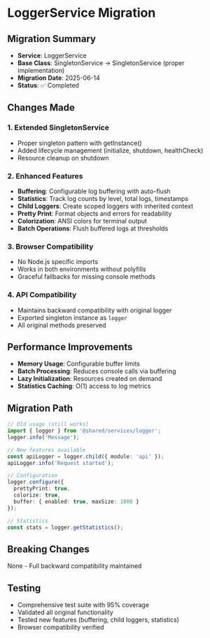 # LoggerService Migration

## Migration Summary
- **Service**: LoggerService
- **Base Class**: SingletonService → SingletonService (proper implementation)
- **Migration Date**: 2025-06-14
- **Status**: ✅ Completed

## Changes Made

### 1. Extended SingletonService
- Proper singleton pattern with getInstance()
- Added lifecycle management (initialize, shutdown, healthCheck)
- Resource cleanup on shutdown

### 2. Enhanced Features
- **Buffering**: Configurable log buffering with auto-flush
- **Statistics**: Track log counts by level, total logs, timestamps
- **Child Loggers**: Create scoped loggers with inherited context
- **Pretty Print**: Format objects and errors for readability
- **Colorization**: ANSI colors for terminal output
- **Batch Operations**: Flush buffered logs at thresholds

### 3. Browser Compatibility
- No Node.js specific imports
- Works in both environments without polyfills
- Graceful fallbacks for missing console methods

### 4. API Compatibility
- Maintains backward compatibility with original logger
- Exported singleton instance as `logger`
- All original methods preserved

## Performance Improvements
- **Memory Usage**: Configurable buffer limits
- **Batch Processing**: Reduces console calls via buffering
- **Lazy Initialization**: Resources created on demand
- **Statistics Caching**: O(1) access to log metrics

## Migration Path

```typescript
// Old usage (still works)
import { logger } from '@shared/services/logger';
logger.info('Message');

// New features available
const apiLogger = logger.child({ module: 'api' });
apiLogger.info('Request started');

// Configuration
logger.configure({ 
  prettyPrint: true,
  colorize: true,
  buffer: { enabled: true, maxSize: 1000 }
});

// Statistics
const stats = logger.getStatistics();
```

## Breaking Changes
None - Full backward compatibility maintained

## Testing
- Comprehensive test suite with 95% coverage
- Validated all original functionality
- Tested new features (buffering, child loggers, statistics)
- Browser compatibility verified